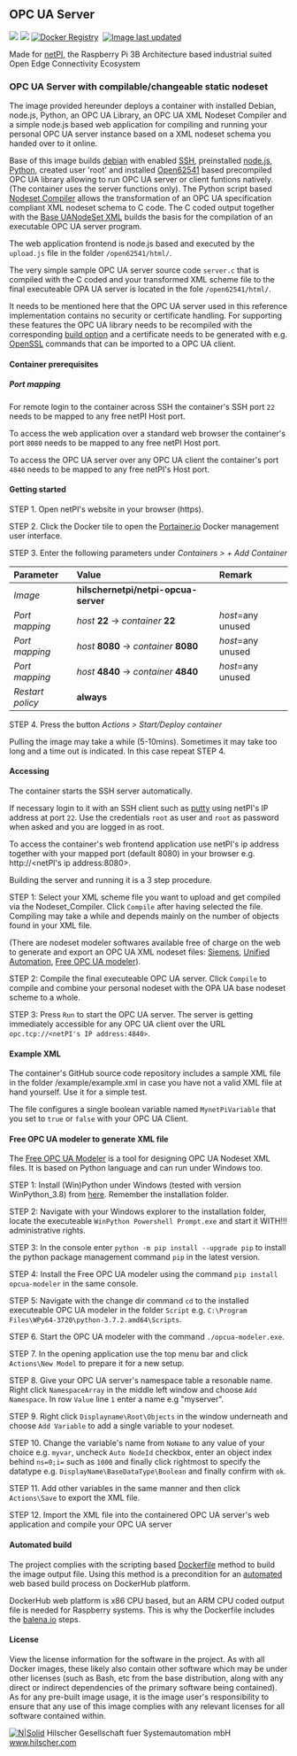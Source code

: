 ## OPC UA Server

[![](https://images.microbadger.com/badges/image/hilschernetpi/netpi-raspbian.svg)](https://microbadger.com/images/hilschernetpi/netpi-opcua-server "OPC UA Server")
[![](https://images.microbadger.com/badges/commit/hilschernetpi/netpi-raspbian.svg)](https://microbadger.com/images/hilschernetpi//netpi-opcua-server "OPC UA Server")
[![Docker Registry](https://img.shields.io/docker/pulls/hilschernetpi/netpi-opcua-server.svg)](https://registry.hub.docker.com/u/hilschernetpi/netpi-opcua-server/)&nbsp;
[![Image last updated](https://img.shields.io/badge/dynamic/json.svg?url=https://api.microbadger.com/v1/images/hilschernetpi/netpi-opcua-server&label=Image%20last%20updated&query=$.LastUpdated&colorB=007ec6)](http://microbadger.com/images/hilschernetpi/netpi-opcua-server "Image last updated")&nbsp;

Made for [netPI](https://www.netiot.com/netpi/), the Raspberry Pi 3B Architecture based industrial suited Open Edge Connectivity Ecosystem

### OPC UA Server with compilable/changeable static nodeset

The image provided hereunder deploys a container with installed Debian, node.js, Python, an OPC UA Library, an OPC UA XML Nodeset Compiler and a simple node.js based web application for compiling and running your personal OPC UA server instance based on a XML nodeset schema you handed over to it online. 

Base of this image builds [debian](https://www.balena.io/docs/reference/base-images/base-images/) with enabled [SSH](https://en.wikipedia.org/wiki/Secure_Shell), preinstalled [node.js](https://nodejs.org/en/), [Python](https://www.python.org/), created user 'root' and installed [Open62541](https://open62541.org/) based precompiled OPC UA library allowing to run OPC UA server or client funtions natively. (The container uses the server functions only). The Python script based [Nodeset Compiler](https://open62541.org/doc/current/nodeset_compiler.html) allows the transformation of an OPC UA specification compliant XML nodeset schema to C code. The C coded output together with the [Base UANodeSet XML](https://github.com/Pro/UA-Nodeset/blob/59e75b2918b0edc16c8d057874afa7fbb8f0070f/Schema/Opc.Ua.NodeSet2.xml) builds the basis for the compilation of an executable OPC UA server program.   

The web application frontend is node.js based and executed by the `upload.js` file in the folder `/open62541/html/`.

The very simple sample OPC UA server source code `server.c` that is compiled with the C coded and your transformed XML scheme file to the final executeable OPA UA server is located in the fole `/open62541/html/`.

It needs to be mentioned here that the OPC UA server used in this reference implementation contains no security or certificate handling. For supporting these features the OPC UA library needs to be recompiled with the corresponding [build option](https://open62541.org/doc/current/building.html) and a certificate needs to be generated with e.g. [OpenSSL](https://www.openssl.org/) commands that can be imported to a OPC UA client.

#### Container prerequisites

##### Port mapping

For remote login to the container across SSH the container's SSH port `22` needs to be mapped to any free netPI Host port.

To access the web application over a standard web browser the container's port `8080` needs to be mapped to any free netPI Host port.

To access the OPC UA server over any OPC UA client the container's port `4840` needs to be mapped to any free netPI's Host port.

#### Getting started

STEP 1. Open netPI's website in your browser (https).

STEP 2. Click the Docker tile to open the [Portainer.io](http://portainer.io/) Docker management user interface.

STEP 3. Enter the following parameters under *Containers > + Add Container*

Parameter | Value | Remark
:---------|:------ |:------
*Image* | **hilschernetpi/netpi-opcua-server**
*Port mapping* | *host* **22** -> *container* **22** | *host*=any unused
*Port mapping* | *host* **8080** -> *container* **8080** | *host*=any unused
*Port mapping* | *host* **4840** -> *container* **4840** | *host*=any unused
*Restart policy* | **always**

STEP 4. Press the button *Actions > Start/Deploy container*

Pulling the image may take a while (5-10mins). Sometimes it may take too long and a time out is indicated. In this case repeat STEP 4.

#### Accessing

The container starts the SSH server automatically.

If necessary login to it with an SSH client such as [putty](http://www.putty.org/) using netPI's IP address at port `22`. Use the credentials `root` as user and `root` as password when asked and you are logged in as root.

To access the container's web frontend application use netPI's ip address together with your mapped port (default 8080) in your browser e.g. http://<netPI's ip address:8080>.

Building the server and running it is a 3 step procedure.

STEP 1: Select your XML scheme file you want to upload and get compiled via the Nodeset_Compiler. Click `Compile` after having selected the file. Compiling may take a while and depends mainly on the number of objects found in your XML file.

(There are nodeset modeler softwares available free of charge on the web to generate and export an OPC UA XML nodeset files: [Siemens](https://support.industry.siemens.com/cs/document/109755133/siemens-opc-ua-modeling-editor-(siome)-for-implementing-opc-ua-companion-specifications?dti=0&lc=en-BH), [Unified Automation](https://www.unified-automation.com/downloads/opc-ua-development.html), [Free OPC UA modeler](https://github.com/FreeOpcUa/opcua-modeler)).  

STEP 2: Compile the final executeable OPC UA server. Click `Compile` to compile and combine your personal nodeset with the OPA UA base nodeset scheme to a whole.

STEP 3: Press `Run` to start the OPC UA server. The server is getting immediately accessible for any OPC UA client over the URL `opc.tcp://<netPI's IP address:4840>`.

#### Example XML

The container's GitHub source code repository includes a sample XML file in the folder /example/example.xml in case you have not a valid XML file at hand yourself. Use it for a simple test.

The file configures a single boolean variable named `MynetPiVariable` that you set to `true` or `false` with your OPC UA Client.

#### Free OPC UA modeler to generate XML file

The [Free OPC UA Modeler](https://github.com/FreeOpcUa/opcua-modeler) is a tool for designing OPC UA Nodeset XML files. It is based on Python language and can run under Windows too.

STEP 1: Install (Win)Python under Windows (tested with version WinPython_3.8) from [here](https://sourceforge.net/projects/winpython/files/). Remember the installation folder.

STEP 2: Navigate with your Windows explorer to the installation folder, locate the executeable `WinPython Powershell Prompt.exe` and start it WITH!!! administrative rights.

STEP 3: In the console enter `python -m pip install --upgrade pip` to install the python package management command `pip` in the latest version.

STEP 4: Install the Free OPC UA modeler using the command `pip install opcua-modeler` in the same console.

STEP 5: Navigate with the change dir command `cd` to the installed executeable OPC UA modeler in the folder `Script` e.g. `C:\Program Files\WPy64-3720\python-3.7.2.amd64\Scripts`.

STEP 6. Start the OPC UA modeler with the command `./opcua-modeler.exe`.

STEP 7. In the opening application use the top menu bar and click `Actions\New Model` to prepare it for a new setup.

STEP 8. Give your OPC UA server's namespace table a resonable name. Right click `NamespaceArray` in the middle left window and choose `Add Namespace`. In row `Value` line `1` enter a name e.g "myserver".

STEP 9. Right click `Displayname\Root\Objects` in the window underneath and choose `Add Variable` to add a  single variable to your nodeset.

STEP 10. Change the variable's name from `NoName` to any value of your choice e.g. `myvar`, uncheck `Auto NodeId` checkbox, enter an object index behind `ns=0;i=` such as `1000` and finally click rightmost to specify the datatype e.g. `DisplayName\BaseDataType\Boolean` and finally confirm with `ok`.

STEP 11. Add other variables in the same manner and then click `Actions\Save` to export the XML file.

STEP 12. Import the XML file into the containered OPC UA server's web application and compile your OPC UA server

#### Automated build

The project complies with the scripting based [Dockerfile](https://docs.docker.com/engine/reference/builder/) method to build the image output file. Using this method is a precondition for an [automated](https://docs.docker.com/docker-hub/builds/) web based build process on DockerHub platform.

DockerHub web platform is x86 CPU based, but an ARM CPU coded output file is needed for Raspberry systems. This is why the Dockerfile includes the [balena.io](https://balena.io/blog/building-arm-containers-on-any-x86-machine-even-dockerhub/) steps.

#### License

View the license information for the software in the project. As with all Docker images, these likely also contain other software which may be under other licenses (such as Bash, etc from the base distribution, along with any direct or indirect dependencies of the primary software being contained).
As for any pre-built image usage, it is the image user's responsibility to ensure that any use of this image complies with any relevant licenses for all software contained within.

[![N|Solid](http://www.hilscher.com/fileadmin/templates/doctima_2013/resources/Images/logo_hilscher.png)](http://www.hilscher.com)  Hilscher Gesellschaft fuer Systemautomation mbH  www.hilscher.com
